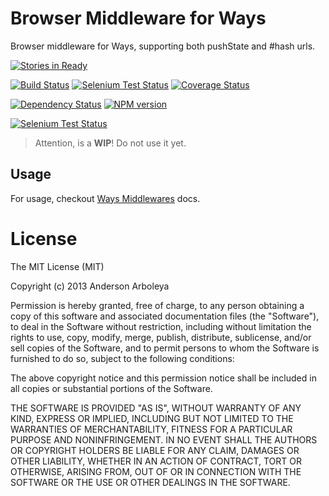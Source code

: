 # Browser Middleware for Ways

Browser middleware for Ways, supporting both pushState and #hash urls.

[![Stories in Ready](https://badge.waffle.io/serpentem/ways-browser.png)](http://waffle.io/serpentem/ways-browser)

[![Build Status](https://travis-ci.org/serpentem/ways-browser.png?branch=master)](http://travis-ci.org/serpentem/ways-browser) [![Selenium Test Status](https://saucelabs.com/buildstatus/ways-browser)](https://saucelabs.com/u/ways-browser) [![Coverage Status](https://coveralls.io/repos/serpentem/ways-browser/badge.png)](https://coveralls.io/r/serpentem/ways-browser)

[![Dependency Status](https://gemnasium.com/serpentem/ways-browser.png)](https://gemnasium.com/serpentem/ways-browser) [![NPM version](https://badge.fury.io/js/ways-browser.png)](http://badge.fury.io/js/ways-browser)

[![Selenium Test Status](https://saucelabs.com/browser-matrix/ways-browser.svg)](https://saucelabs.com/u/ways-browser)


> Attention, is a **WIP**! Do not use it yet.

## Usage

For usage, checkout
[Ways Middlewares](https://github.com/serpentem/ways/#middlewares) docs.

# License

The MIT License (MIT)

Copyright (c) 2013 Anderson Arboleya

Permission is hereby granted, free of charge, to any person obtaining a copy of
this software and associated documentation files (the "Software"), to deal in
the Software without restriction, including without limitation the rights to
use, copy, modify, merge, publish, distribute, sublicense, and/or sell copies of
the Software, and to permit persons to whom the Software is furnished to do so,
subject to the following conditions:

The above copyright notice and this permission notice shall be included in all
copies or substantial portions of the Software.

THE SOFTWARE IS PROVIDED "AS IS", WITHOUT WARRANTY OF ANY KIND, EXPRESS OR
IMPLIED, INCLUDING BUT NOT LIMITED TO THE WARRANTIES OF MERCHANTABILITY, FITNESS
FOR A PARTICULAR PURPOSE AND NONINFRINGEMENT. IN NO EVENT SHALL THE AUTHORS OR
COPYRIGHT HOLDERS BE LIABLE FOR ANY CLAIM, DAMAGES OR OTHER LIABILITY, WHETHER
IN AN ACTION OF CONTRACT, TORT OR OTHERWISE, ARISING FROM, OUT OF OR IN
CONNECTION WITH THE SOFTWARE OR THE USE OR OTHER DEALINGS IN THE SOFTWARE.